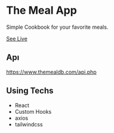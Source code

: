 # The Meal App

Simple Cookbook for your favorite meals.

 [See Live](https://cook-book-batuhan.netlify.app/Pasta)

## Apı

https://www.themealdb.com/api.php

## Using Techs

- React
- Custom Hooks
- axios
- tailwindcss
